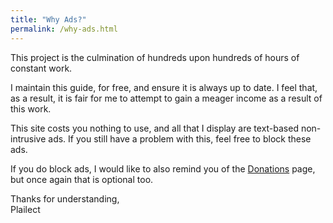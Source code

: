 ```yaml
---
title: "Why Ads?"
permalink: /why-ads.html
---
```


This project is the culmination of hundreds upon hundreds of hours of constant work.

I maintain this guide, for free, and ensure it is always up to date. I feel that, as a result, it is fair for me to attempt to gain a meager income as a result of this work.

This site costs you nothing to use, and all that I display are text-based non-intrusive ads. If you still have a problem with this, feel free to block these ads.

If you do block ads, I would like to also remind you of the [Donations](donations) page, but once again that is optional too.

Thanks for understanding,<br>
Plailect
